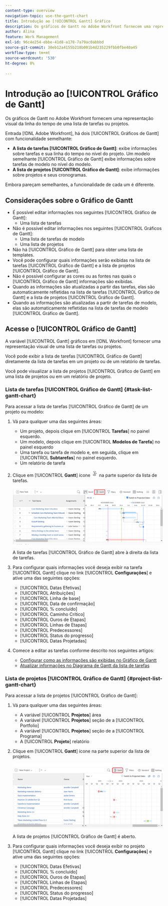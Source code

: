 ```yaml
---
content-type: overview
navigation-topic: use-the-gantt-chart
title: Introdução ao [!UICONTROL Gantt] Gráfico
description: Os gráficos de Gantt no Adobe Workfront fornecem uma representação visual da linha do tempo de uma lista de tarefas ou projetos.
author: Alina
feature: Work Management
exl-id: 96c4e254-ebbe-41d8-a178-7a79ac0abbbd
source-git-commit: 30eb12a4155b218b001b4d235229fbb0fbe40a45
workflow-type: tm+mt
source-wordcount: '530'
ht-degree: 0%

---
```


# Introdução ao [!UICONTROL Gráfico de Gantt]

<!-- Audited: 01/2024 -->

Os gráficos de Gantt no Adobe Workfront fornecem uma representação visual da linha do tempo de uma lista de tarefas ou projetos.

Entrada [!DNL Adobe Workfront], há dois [!UICONTROL Gráficos de Gantt] com funcionalidade semelhante:

* **A lista de tarefas [!UICONTROL Gráfico de Gantt]**: exibe informações sobre tarefas e sua linha do tempo no nível do projeto. Um modelo semelhante [!UICONTROL Gráfico de Gantt] exibe informações sobre tarefas de modelo no nível do modelo.
* **A lista de projetos [!UICONTROL Gráfico de Gantt]**: exibe informações sobre projetos e seus cronogramas.

Embora pareçam semelhantes, a funcionalidade de cada um é diferente.

## Considerações sobre o Gráfico de Gantt

* É possível editar informações nos seguintes [!UICONTROL Gráfico de Gantt]:
   * Uma lista de tarefas
* Não é possível editar informações nos seguintes [!UICONTROL Gráficos de Gantt]:
   * Uma lista de tarefas de modelo
   * Uma lista de projetos
* Não há [!UICONTROL Gráfico de Gantt] para obter uma lista de templates.
* Você pode configurar quais informações serão exibidas na lista de tarefas [!UICONTROL Gráfico de Gantt] e a lista de projetos [!UICONTROL Gráfico de Gantt].
* Não é possível configurar as cores ou as fontes nas quais o [!UICONTROL Gráfico de Gantt] informações são exibidas.
* Quando as informações são atualizadas a partir das tarefas, elas são automaticamente refletidas na lista de tarefas [!UICONTROL Gráfico de Gantt] e a lista de projetos [!UICONTROL Gráfico de Gantt].
* Quando as informações são atualizadas a partir de tarefas de modelo, elas são automaticamente refletidas na lista de tarefas de modelo [!UICONTROL Gráfico de Gantt].

## Acesse o [!UICONTROL Gráfico de Gantt]

A variável [!UICONTROL Gantt] gráficos em [!DNL Workfront]  fornecer uma representação visual de uma lista de tarefas ou projetos.

Você pode exibir a lista de tarefas [!UICONTROL Gráfico de Gantt] diretamente da lista de tarefas em um projeto ou de um relatório de tarefas.

Você pode visualizar a lista de projetos [!UICONTROL Gráfico de Gantt] em uma lista de projetos ou em um relatório de projeto.

### Lista de tarefas [!UICONTROL Gráfico de Gantt] {#task-list-gantt-chart}

<!--The task list [!UICONTROL Gantt Chart] is accessible in the following areas:

* In a Project

   * [!UICONTROL Tasks] section
   * [!UICONTROL Subtasks] section of a task

* In a [!UICONTROL Template]

* In a [!UICONTROL Task] report-->

Para acessar a lista de tarefas [!UICONTROL Gráfico de Gantt] de um projeto ou modelo:

1. Vá para qualquer uma das seguintes áreas:

   * Um projeto, depois clique em [!UICONTROL **Tarefas**] no painel esquerdo.
   * Um modelo, depois clique em [!UICONTROL **Modelos de Tarefa**] no painel esquerdo
   * Uma tarefa ou tarefa de modelo e, em seguida, clique em [!UICONTROL **Subtarefas**] no painel esquerdo.
   * Um relatório de tarefa

1. Clique em [!UICONTROL **Gantt**] ícone ![](assets/gantt-icon-nwe.png) na parte superior da lista de tarefas.

   ![](assets/task-list-gantt.png)

   A lista de tarefas [!UICONTROL Gráfico de Gantt] abre à direita da lista de tarefas.

1. Para configurar quais informações você deseja exibir na tarefa [!UICONTROL Gantt] clique no link [!UICONTROL **Configurações**] e ative uma das seguintes opções:

   * [!UICONTROL Datas Efetivas]
   * [!UICONTROL Atribuições]
   * [!UICONTROL Linha de base]
   * [!UICONTROL Data de confirmação]
   * [!UICONTROL % concluído]
   * [!UICONTROL Caminho Crítico]
   * [!UICONTROL Ouros de Etapas]
   * [!UICONTROL Linhas de Etapas]
   * [!UICONTROL Predecessores]
   * [!UICONTROL Status do progresso]
   * [!UICONTROL Datas Projetadas]

1. Comece a editar as tarefas conforme descrito nos seguintes artigos:

   * [Configurar como as informações são exibidas no Gráfico de Gantt](../use-the-gantt-chart/configure-info-on-gantt-chart.md)
   * [Atualizar informações no Diagrama de Gantt da lista de tarefas](../use-the-gantt-chart/update-info-task-list-gantt.md)

### Lista de projetos [!UICONTROL Gráfico de Gantt] {#project-list-gantt-chart}

<!--The project list [!UICONTROL Gantt Chart] is accessible in the following areas:

* In the [!UICONTROL Projects] area
* In the [!UICONTROL Projects] section of a [!UICONTROL Portfolio]
* In the [!UICONTROL Projects] section of a [!UICONTROL Program]
* In a [!UICONTROL Project] report-->

Para acessar a lista de projetos [!UICONTROL Gráfico de Gantt]:

1. Vá para qualquer uma das seguintes áreas:

   * A variável [!UICONTROL **Projetos**] área
   * A variável [!UICONTROL **Projetos**] seção de a [!UICONTROL Portfolio]
   * A variável [!UICONTROL **Projetos**] seção de a [!UICONTROL Programa]
   * A [!UICONTROL **Projeto**] relatório

1. Clique em [!UICONTROL **Gantt**] ícone na parte superior da lista de projetos.

   ![](assets/project-list-gantt.png)

   A lista de projetos [!UICONTROL Gráfico de Gantt] é aberto.

1. Para configurar quais informações você deseja exibir no projeto [!UICONTROL Gantt] clique no link [!UICONTROL **Configurações**] e ative uma das seguintes opções:

   * [!UICONTROL Datas Efetivas]
   * [!UICONTROL % concluído]
   * [!UICONTROL Ouros de Etapas]
   * [!UICONTROL Linhas de Etapas]
   * [!UICONTROL Predecessores]
   * [!UICONTROL Status do progresso]
   * [!UICONTROL Datas Projetadas]
